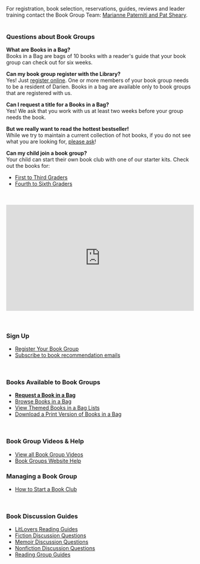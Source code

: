 <div class="row margin-bottom-10">
<div class="col-md-4">

For registration, book selection, reservations, guides, reviews and leader training contact the Book Group Team: [Marianne Paterniti and Pat Sheary](mailto:bookgroups@darienlibrary.org "Email Book Groups").
<br />
<br />

### Questions about Book Groups

**What are Books in a Bag?**<br />
Books in a Bag are bags of 10 books with a reader's guide that your book group can check out for six weeks.

**Can my book group register with the Library?**<br />
Yes! Just [register online](/bookgroups-register "Register your book group"). One or more members of your book group needs to be a resident of Darien. Books in a bag are available only to book groups that are registered with us. 

**Can I request a title for a Books in a Bag?**<br />
Yes! We ask that you work with us at least two weeks before your group needs the book.

**But we really want to read the hottest bestseller!**<br /> 
While we try to maintain a current collection of hot books, if you do not see what you are looking for, [please ask](mailto:bookgroups@darienlibrary.org "Email Book Groups")!

**Can my child join a book group?**<br />
Your child can start their own book club with one of our starter kits. Check out the books for:
* [First to Third Graders](https://dar.to/2Bbe59v "First to Third Graders")
* [Fourth to Sixth Graders](https://dar.to/2BbFXKo "Fourth to Sixth Graders")

<br />
<br />

</div>
<div class="col-md-8">
<div style="padding:56.25% 0 0 0;position:relative;"><iframe src="https://player.vimeo.com/video/441412488?byline=0&portrait=0" style="position:absolute;top:0;left:0;width:100%;height:100%;" frameborder="0" allow="autoplay; fullscreen" allowfullscreen></iframe></div><script src="https://player.vimeo.com/api/player.js"></script>
<br />
<br />


<div class="row">
<div class="col-md-6">

### Sign Up
* [Register Your Book Group](/bookgroups-register "Register your book group")
* [Subscribe to book recommendation emails](https://dar.to/2IjtyE6 "Subscribe to monthly book recommendation emails")
<br />

### Books Available to Book Groups
* **[Request a Book in a Bag](/bookgroups-request-BIAB "Request a Book in a Bag")**
* [Browse Books in a Bag](https://dar.to/2GVMaJG "Browse Books in a Bag")
* [View Themed Books in a Bag Lists](/lists/book-groups "View themed Books in a Bag")
* [Download a Print Version of Books in a Bag](https://dar.to/2CSvUdn "Print version of Books in a Bag")
<br />

### Book Group Videos & Help
* [View all Book Group Videos](https://dar.to/2lDvpHh "View all book group videos")
* [Book Groups Website Help](https://dar.to/2lDlC43 "Book Groups website help")
</div>
<div class="col-md-6">

### Managing a Book Group
* [How to Start a Book Club](https://dar.to/2mjvNyK "How to start a book club")
<br />

### Book Discussion Guides
* [LitLovers Reading Guides](https://dar.to/2mjkZAD "LitLovers Reading Guides")
* [Fiction Discussion Questions](https://dar.to/2mjoN4Z "Fiction discussion questions")
* [Memoir Discussion Questions](https://dar.to/2mjv4gP "Memoir discussion questions")
* [Nonfiction Discussion Questions](https://dar.to/2mjFsVX "Nonfiction discussion questions")
* [Reading Group Guides](https://dar.to/2lDhFwf "Reading group guides")
</div>
</div>

</div>
</div>